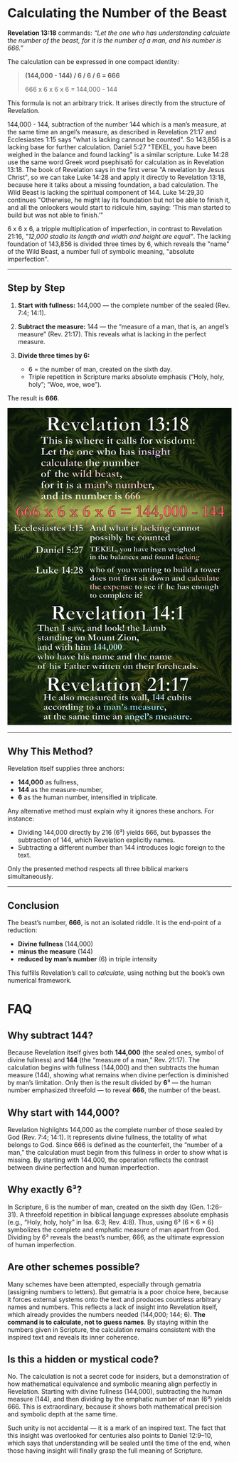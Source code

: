 # Calculating the Number of the Beast

**Revelation 13:18** commands: *“Let the one who has understanding calculate the number of the beast, for it is the number of a man, and his number is 666.”*

The calculation can be expressed in one compact identity:

> **(144,000 - 144) / 6 / 6 / 6 = 666**
>
> 666 x 6 x 6 x 6 = 144,000 - 144

This formula is not an arbitrary trick. It arises directly from the structure of Revelation.

144,000 - 144, subtraction of the number 144 which is a man’s measure, at the same time an angel’s measure, as described in Revelation 21:17 and Ecclesiastes 1:15 says "what is lacking cannout be counted". So 143,856 is a lacking base for further calculation. Daniel 5:27 "TEKEL, you have been weighed in the balance and found lacking" is a similar scripture. Luke 14:28 use the same word Greek word psephisatō for calculation as in Revelation 13:18. The book of Revelation says in the first verse "A revelation by Jesus Christ", so we can take Luke 14:28 and apply it directly to Revelation 13:18, because here it talks about a missing foundation, a bad calculation. The Wild Beast is lacking the spiritual component of 144. Luke 14:29,30 continues "Otherwise, he might lay its foundation but not be able to finish it, and all the onlookers would start to ridicule him, saying: ‘This man started to build but was not able to finish.’" 

6 x 6 x 6, a tripple multiplication of imperfection, in contrast to Revelation 21:16, *"12,000 stadia its length and width and height are equal"*. The lacking foundation of 143,856 is divided three times by 6, which reveals the "name" of the Wild Beast, a number full of symbolic meaning, "absolute imperfection".



---

## Step by Step

1. **Start with fullness:** 144,000 — the complete number of the sealed (Rev. 7:4; 14:1).
2. **Subtract the measure:** 144 — the “measure of a man, that is, an angel’s measure” (Rev. 21:17). This reveals what is lacking in the perfect measure.
3. **Divide three times by 6:**

   * 6 = the number of man, created on the sixth day.
   * Triple repetition in Scripture marks absolute emphasis (“Holy, holy, holy”; “Woe, woe, woe”).

The result is **666**.

![calculate the number of the beast](666.jpg)

---

## Why This Method?

Revelation itself supplies three anchors:

* **144,000** as fullness,
* **144** as the measure-number,
* **6** as the human number, intensified in triplicate.

Any alternative method must explain why it ignores these anchors. For instance:

* Dividing 144,000 directly by 216 (6³) yields 666, but bypasses the subtraction of 144, which Revelation explicitly names.
* Subtracting a different number than 144 introduces logic foreign to the text.

Only the presented method respects all three biblical markers simultaneously.

---

## Conclusion

The beast’s number, **666**, is not an isolated riddle. It is the end-point of a reduction:

* **Divine fullness** (144,000)
* **minus the measure** (144)
* **reduced by man’s number** (6) in triple intensity

This fulfills Revelation’s call to *calculate*, using nothing but the book’s own numerical framework.


# FAQ

## Why subtract 144?

Because Revelation itself gives both **144,000** (the sealed ones, symbol of divine fullness) and **144** (the “measure of a man,” Rev. 21:17). The calculation begins with fullness (144,000) and then subtracts the human measure (144), showing what remains when divine perfection is diminished by man’s limitation. Only then is the result divided by **6³** — the human number emphasized threefold — to reveal **666**, the number of the beast.

## Why start with 144,000?

Revelation highlights 144,000 as the complete number of those sealed by God (Rev. 7:4; 14:1). It represents divine fullness, the totality of what belongs to God. Since 666 is defined as the counterfeit, the “number of a man,” the calculation must begin from this fullness in order to show what is missing. By starting with 144,000, the operation reflects the contrast between divine perfection and human imperfection.

## Why exactly 6³?

In Scripture, 6 is the number of man, created on the sixth day (Gen. 1:26–31). A threefold repetition in biblical language expresses absolute emphasis (e.g., “Holy, holy, holy” in Isa. 6:3; Rev. 4:8). Thus, using 6³ (6 × 6 × 6) symbolizes the complete and emphatic measure of man apart from God. Dividing by 6³ reveals the beast’s number, 666, as the ultimate expression of human imperfection.

## Are other schemes possible?

Many schemes have been attempted, especially through gematria (assigning numbers to letters). But gematria is a poor choice here, because it forces external systems onto the text and produces countless arbitrary names and numbers. This reflects a lack of insight into Revelation itself, which already provides the numbers needed (144,000; 144; 6). **The command is to calculate, not to guess names**. By staying within the numbers given in Scripture, the calculation remains consistent with the inspired text and reveals its inner coherence.

## Is this a hidden or mystical code?

No. The calculation is not a secret code for insiders, but a demonstration of how mathematical equivalence and symbolic meaning align perfectly in Revelation. Starting with divine fullness (144,000), subtracting the human measure (144), and then dividing by the emphatic number of man (6³) yields 666. This is extraordinary, because it shows both mathematical precision and symbolic depth at the same time.

Such unity is not accidental — it is a mark of an inspired text. The fact that this insight was overlooked for centuries also points to Daniel 12:9–10, which says that understanding will be sealed until the time of the end, when those having insight will finally grasp the full meaning of Scripture.
